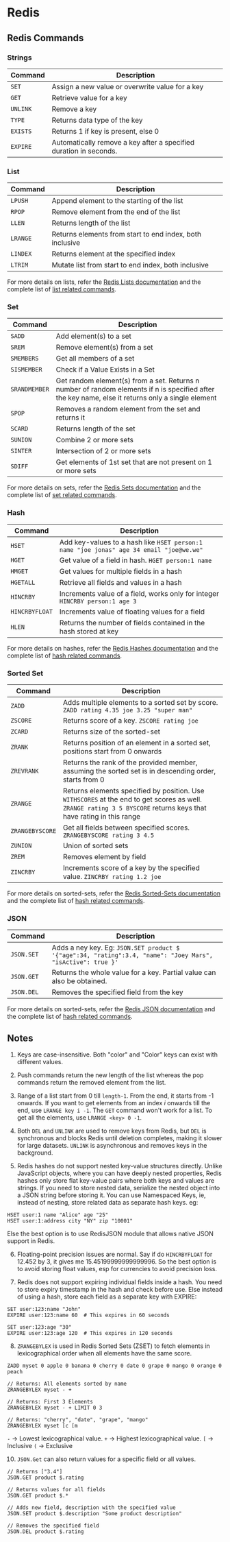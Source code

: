 # Redis

## Redis Commands

### Strings
| Command | Description |
|-|-|
| `SET` | Assign a new value or overwrite value for a key |
| `GET` | Retrieve value for a key |
| `UNLINK` | Remove a key |
| `TYPE` | Returns data type of the key |
| `EXISTS` | Returns 1 if key is present, else 0 |
| `EXPIRE` | Automatically remove a key after a specified duration in seconds. |

### List
| Command | Description |
|-|-|
| `LPUSH` | Append element to the starting of the list |
| `RPOP` | Remove element from the end of the list |
| `LLEN` | Returns length of the list |
| `LRANGE` | Returns elements from start to end index, both inclusive |
| `LINDEX` | Returns element at the specified index |
| `LTRIM` | Mutate list from start to end index, both inclusive |

For more details on lists, refer the [Redis Lists documentation](https://redis.io/docs/latest/develop/data-types/lists/) and the complete list of [list related commands](https://redis.io/docs/latest/commands/?group=list).

### Set
| Command | Description |
|-|-|
| `SADD` | Add element(s) to a set |
| `SREM` | Remove element(s) from a set |
| `SMEMBERS` | Get all members of a set |
| `SISMEMBER` | Check if a Value Exists in a Set |
| `SRANDMEMBER` | Get random element(s) from a set. Returns n number of random elements if n is specified after the key name, else it returns only a single element |
| `SPOP` | Removes a random element from the set and returns it |
| `SCARD` | Returns length of the set | 
| `SUNION` | Combine 2 or more sets |
| `SINTER` | Intersection of 2 or more sets |
| `SDIFF` | Get elements of 1st set that are not present on 1 or more sets |

For more details on sets, refer the [Redis Sets documentation](https://redis.io/docs/latest/develop/data-types/sets/) and the complete list of [set related commands](https://redis.io/docs/latest/commands/?group=set).

### Hash

| Command | Description |
|-|-|
| `HSET` | Add key-values to a hash like `HSET person:1 name "joe jonas" age 34 email "joe@we.we"` |
| `HGET` | Get value of a field in hash. `HGET person:1 name` |
| `HMGET` | Get values for multiple fields in a hash |
| `HGETALL` | Retrieve all fields and values in a hash |
| `HINCRBY` | Increments value of a field, works only for integer `HINCRBY person:1 age 3` |
| `HINCRBYFLOAT` | Increments value of floating values for a field |
| `HLEN` | Returns the number of fields contained in the hash stored at key |

For more details on hashes, refer the [Redis Hashes documentation](https://redis.io/docs/latest/develop/data-types/hashes/) and the complete list of [hash related commands](https://redis.io/docs/latest/commands/?group=hash).

### Sorted Set

| Command | Description |
|-|-|
| `ZADD` | Adds multiple elements to a sorted set by score. `ZADD rating 4.35 joe 3.25 "super man"` |
| `ZSCORE` | Returns score of a key. `ZSCORE rating joe` |
| `ZCARD` | Returns size of the sorted-set |
| `ZRANK` | Returns position of an element in a sorted set, positions start from 0 onwards |
| `ZREVRANK` | Returns the rank of the provided member, assuming the sorted set is in descending order, starts from 0 |
| `ZRANGE` | Returns elements specified by position. Use `WITHSCORES` at the end to get scores as well. `ZRANGE rating 3 5 BYSCORE` returns keys that have rating in this range |
`ZRANGEBYSCORE` | Get all fields between specified scores. `ZRANGEBYSCORE rating 3 4.5` |
| `ZUNION` | Union of sorted sets |
| `ZREM` | Removes element by field |
| `ZINCRBY` | Increments score of a key by the specified value. `ZINCRBY rating 1.2 joe` |

For more details on sorted-sets, refer the [Redis Sorted-Sets documentation](https://redis.io/docs/latest/develop/data-types/sorted-sets/) and the complete list of [hash related commands](https://redis.io/docs/latest/commands/?group=sorted-set).

### JSON

| Command | Description |
|-|-|
| `JSON.SET` | Adds a ney key. Eg: `JSON.SET product $ '{"age":34, "rating":3.4, "name": "Joey Mars", "isActive": true }'` |
| `JSON.GET` | Returns the whole value for a key. Partial value can also be obtained. |
| `JSON.DEL` | Removes the specified field from the key |

For more details on sorted-sets, refer the [Redis JSON documentation](https://redis.io/docs/latest/develop/data-types/json/) and the complete list of [hash related commands](https://redis.io/docs/latest/commands/?group=json).

## Notes

1. Keys are case-insensitive. Both "color" and "Color" keys can exist with different values.

2. Push commands return the new length of the list whereas the pop commands return the removed element from the list.

3. Range of a list start from 0 till `length-1`. From the end, it starts from -1 onwards. If you want to get elements from an index _i_ onwards till the end, use `LRANGE key i -1`. The `GET` command won't work for a list. To get all the elements, use `LRANGE <key> 0 -1`. 

4. Both `DEL` and `UNLINK` are used to remove keys from Redis, but `DEL` is synchronous and blocks Redis until deletion completes, making it slower for large datasets. `UNLINK` is	asynchronous	and removes keys in the background.

5. Redis hashes do not support nested key-value structures directly. Unlike JavaScript objects, where you can have deeply nested properties, Redis hashes only store flat key-value pairs where both keys and values are strings. If you need to store nested data, serialize the nested object into a JSON string before storing it. You can use Namespaced Keys, ie, instead of nesting, store related data as separate hash keys. eg:

```
HSET user:1 name "Alice" age "25"
HSET user:1:address city "NY" zip "10001"
```

Else the best option is to use RedisJSON module that allows native JSON support in Redis.

6. Floating-point precision issues are normal. Say if do `HINCRBYFLOAT` for 12.452 by 3, it gives me 15.45199999999999996. So the best option is to avoid storing float values, esp for currencies to avoid precision loss.

7. Redis does not support expiring individual fields inside a hash. You need to store expiry timestamp in the hash and check before use. Else instead of using a hash, store each field as a separate key with EXPIRE:

```
SET user:123:name "John"
EXPIRE user:123:name 60  # This expires in 60 seconds

SET user:123:age "30"
EXPIRE user:123:age 120  # This expires in 120 seconds
```

8. `ZRANGEBYLEX` is used in Redis Sorted Sets (ZSET) to fetch elements in lexicographical order when all elements have the same score.

```
ZADD myset 0 apple 0 banana 0 cherry 0 date 0 grape 0 mango 0 orange 0 peach

// Returns: All elements sorted by name
ZRANGEBYLEX myset - +

// Returns: First 3 Elements
ZRANGEBYLEX myset - + LIMIT 0 3

// Returns: "cherry", "date", "grape", "mango"
ZRANGEBYLEX myset [c [m
```

`-` → Lowest lexicographical value.
`+` → Highest lexicographical value.
`[` → Inclusive
`(` → Exclusive

10. `JSON.Get` can also return values for a specific field or all values.

```
// Returns ["3.4"]
JSON.GET product $.rating

// Returns values for all fields
JSON.GET product $.*

// Adds new field, description with the specified value
JSON.SET product $.description "Some product description"

// Removes the specified field
JSON.DEL product $.rating
```